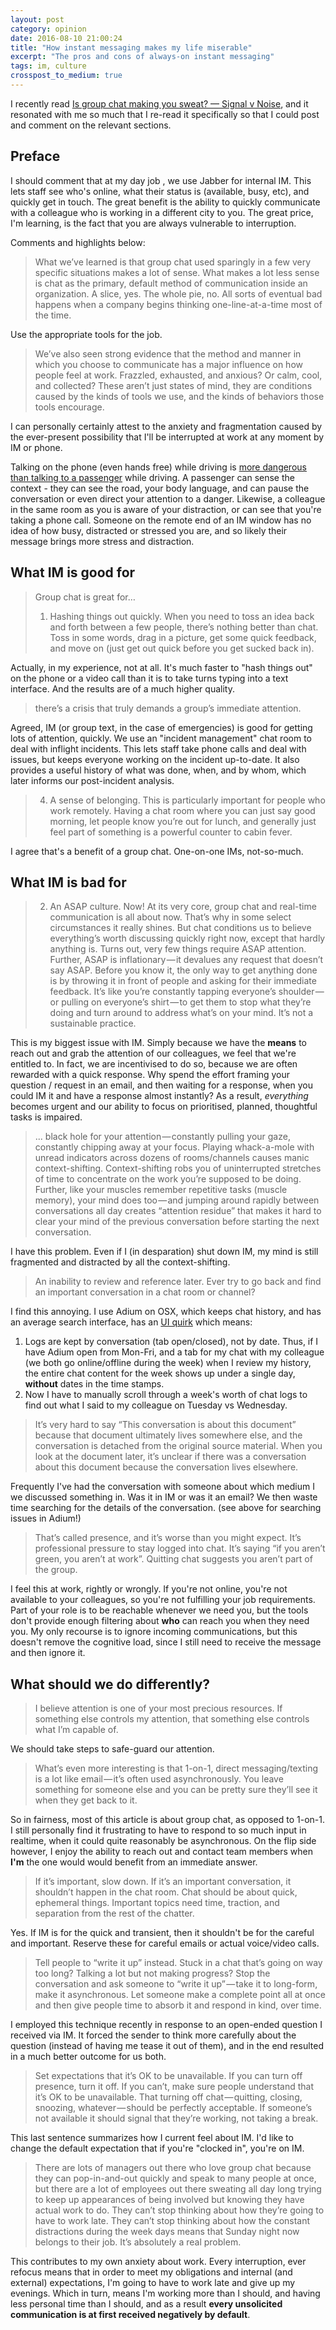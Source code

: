 ```yaml
---
layout: post
category: opinion
date: 2016-08-10 21:00:24
title: "How instant messaging makes my life miserable"
excerpt: "The pros and cons of always-on instant messaging"
tags: im, culture
crosspost_to_medium: true
---
```


I recently read [Is group chat making you sweat? — Signal v Noise](https://m.signalvnoise.com/is-group-chat-making-you-sweat-744659addf7d#.ivqcxcx8a), and it resonated with me so much that I re-read it specifically so that I could post and comment on the relevant sections.

## Preface
I should comment that at my day job , we use Jabber for internal IM. This lets staff see who's online, what their status is (available, busy, etc), and quickly get in touch. The great benefit is the ability to quickly communicate with a colleague who is working in a different city to you. The great price, I'm learning, is the fact that you are always vulnerable to interruption.

Comments and highlights below:

> What we’ve learned is that group chat used sparingly in a few very specific situations makes a lot of sense. What makes a lot less sense is chat as the primary, default method of communication inside an organization. A slice, yes. The whole pie, no. All sorts of eventual bad happens when a company begins thinking one-line-at-a-time most of the time.

​Use the appropriate tools for the job.

> We’ve also seen strong evidence that the method and manner in which you choose to communicate has a major influence on how people feel at work. Frazzled, exhausted, and anxious? Or calm, cool, and collected? These aren’t just states of mind, they are conditions caused by the kinds of tools we use, and the kinds of behaviors those tools encourage.

I can personally certainly attest to the anxiety and fragmentation caused by the ever-present possibility that I'll be interrupted at work at any moment by IM or phone.

Talking on the phone (even hands free) while driving is [more dangerous than talking to a passenger](http://well.blogs.nytimes.com/2008/12/01/chatty-driving-phones-vs-passengers/?_r=0) while driving. A passenger can sense the context - they can see the road, your body language, and can pause the conversation or even direct your attention to a danger. Likewise,  a colleague in the same room as you is aware of your distraction, or can see that you're taking a phone call. Someone on the remote end of an IM window has no idea of how busy, distracted or stressed you are, and so likely their message brings more stress and distraction.

## What IM is good for

> Group chat is great for…
>
> 1. Hashing things out quickly. When you need to toss an idea back and forth between a few people, there’s nothing better than chat. Toss in some words, drag in a picture, get some quick feedback, and move on (just get out quick before you get sucked back in).

Actually, in my experience, not at all. It's much faster to "hash things out" on the phone or a video call than it is to take turns typing into a text interface. And the results are of a much higher quality.

> there’s a crisis that truly demands a group’s immediate attention.

Agreed, IM (or group text, in the case of emergencies) is good for getting lots of attention, quickly. We use an "incident management" chat room to deal with inflight incidents. This lets staff take phone calls and deal with issues, but keeps everyone working on the incident up-to-date. It also provides a useful history of what was done, when, and by whom, which later informs our post-incident analysis.

> 4. A sense of belonging. This is particularly important for people who work remotely. Having a chat room where you can just say good morning, let people know you’re out for lunch, and generally just feel part of something is a powerful counter to cabin fever.

I agree that's a benefit of a group chat. One-on-one IMs, not-so-much.

## What IM is bad for

> 2. An ASAP culture. Now! At its very core, group chat and real-time communication is all about now. That’s why in some select circumstances it really shines. But chat conditions us to believe everything’s worth discussing quickly right now, except that hardly anything is. Turns out, very few things require ASAP attention. Further, ASAP is inflationary — it devalues any request that doesn’t say ASAP. Before you know it, the only way to get anything done is by throwing it in front of people and asking for their immediate feedback. It’s like you’re constantly tapping everyone’s shoulder — or pulling on everyone’s shirt — to get them to stop what they’re doing and turn around to address what’s on your mind. It’s not a sustainable practice.

This is my biggest issue with IM. Simply because we have the __means__ to reach out and grab the attention of our colleagues, we feel that we're entitled to. In fact, we are incentivised to do so, because we are often rewarded with a quick response. Why spend the effort framing your question / request in an email, and then waiting for a response, when you could IM it and have a response almost instantly? As a result, _everything_ becomes urgent and our ability to focus on prioritised, planned, thoughtful tasks is impaired.

> ... black hole for your attention — constantly pulling your gaze, constantly chipping away at your focus. Playing whack-a-mole with unread indicators across dozens of rooms/channels causes manic context-shifting. Context-shifting robs you of uninterrupted stretches of time to concentrate on the work you’re supposed to be doing. Further, like your muscles remember repetitive tasks (muscle memory), your mind does too — and jumping around rapidly between conversations all day creates “attention residue” that makes it hard to clear your mind of the previous conversation before starting the next conversation.

​I have this problem. Even if I (in desparation) shut down IM, my mind is still fragmented and distracted by all the context-shifting.

> An inability to review and reference later. Ever try to go back and find an important conversation in a chat room or channel?

I find this annoying. I use Adium on OSX, which keeps chat history, and has an average search interface, has an  [UI quirk](https://trac.adium.im/ticket/6323) which means:

1. Logs are kept by conversation (tab open/closed), not by date. Thus, if I have Adium open from Mon-Fri, and a tab for my chat with my colleague (we both go online/offline during the week) when I review my history, the entire chat content for the week shows up under a single day, __without__ dates in the time stamps.
2. Now I have to manually scroll through a week's worth of chat logs to find out what I said to my colleague on Tuesday vs Wednesday.

> It’s very hard to say “This conversation is about this document” because that document ultimately lives somewhere else, and the conversation is detached from the original source material. When you look at the document later, it’s unclear if there was a conversation about this document because the conversation lives elsewhere.

​Frequently I've had the conversation with someone about which medium I we discussed something in. Was it in IM or was it an email? We then waste time searching for the details of the conversation. (see above for searching issues in Adium!)

> That’s called presence, and it’s worse than you might expect. It’s professional pressure to stay logged into chat. It’s saying “if you aren’t green, you aren’t at work”. Quitting chat suggests you aren’t part of the group.

​I feel this at work, rightly or wrongly. If you're not online, you're not available to your colleagues, so you're not fulfilling your job requirements. Part of your role is to be reachable whenever we need you, but the tools don't provide enough filtering about __who__ can reach you when they need you. My only recourse is to ignore incoming communications, but this doesn't remove the cognitive load, since I still need to receive the message and then ignore it.

## What should we do differently?

> I believe attention is one of your most precious resources. If something else controls my attention, that something else controls what I’m capable of.

We should take steps to safe-guard our attention.

> What’s even more interesting is that 1-on-1, direct messaging/texting is a lot like email — it’s often used asynchronously. You leave something for someone else and you can be pretty sure they’ll see it when they get back to it.

​So in fairness, most of this article is about group chat, as opposed to 1-on-1. I still personally find it frustrating to have to respond to so much input in realtime, when it could quite reasonably be asynchronous. On the flip side however, I enjoy the ability to reach out and contact team members when __I'm__ the one would would benefit from an immediate answer.

> If it’s important, slow down. If it’s an important conversation, it shouldn’t happen in the chat room. Chat should be about quick, ephemeral things. Important topics need time, traction, and separation from the rest of the chatter.

​Yes. If IM is for the quick and transient, then it shouldn't be for the careful and important. Reserve these for careful emails or actual voice/video calls.

> Tell people to “write it up” instead. Stuck in a chat that’s going on way too long? Talking a lot but not making progress? Stop the conversation and ask someone to “write it up” — take it to long-form, make it asynchronous. Let someone make a complete point all at once and then give people time to absorb it and respond in kind, over time.

​I employed this technique recently in response to an open-ended question I received via IM. It forced the sender to think more carefully about the question (instead of having me tease it out of them), and in the end resulted in a much better outcome for us both.

> Set expectations that it’s OK to be unavailable. If you can turn off presence, turn it off. If you can’t, make sure people understand that it’s OK to be unavailable. That turning off chat — quitting, closing, snoozing, whatever — should be perfectly acceptable. If someone’s not available it should signal that they’re working, not taking a break.

This last sentence summarizes how I current feel about IM. I'd like to change the default expectation that if you're "clocked in", you're on IM.

> There are lots of managers out there who love group chat because they can pop-in-and-out quickly and speak to many people at once, but there are a lot of employees out there sweating all day long trying to keep up appearances of being involved but knowing they have actual work to do. They can’t stop thinking about how they’re going to have to work late. They can’t stop thinking about how the constant distractions during the week days means that Sunday night now belongs to their job. It’s absolutely a real problem.

This contributes to my own anxiety about work. Every interruption, ever refocus means that in order to meet my obligations and internal (and external) expectations, I'm going to have to work late and give up my evenings. Which in turn, means I'm working more than I should, and having less personal time than I should, and as a result __every unsolicited communication is at first received negatively by default__.
